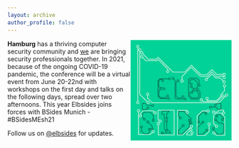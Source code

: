 ```yaml
---
layout: archive
author_profile: false
---
```


<img src="/assets/images/elbsides_teaser_500x500.png" align="right" width="45%" >

**Hamburg** has a thriving computer security community and [we](about.html) are bringing security professionals together. 
In 2021, because of the ongoing COVID-19 pandemic, the conference will be a virtual event from June 20-22nd with workshops on the first day and talks on the following days, spread over two afternoons.
This year Elbsides joins forces with BSides Munich - #BSidesMEsh21

Follow us on [@elbsides](https://twitter.com/elbsides) for updates.
